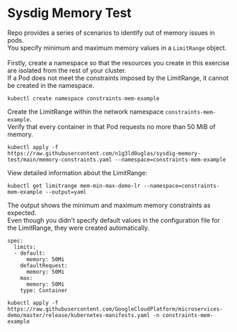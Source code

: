 # Sysdig Memory Test

Repo provides a series of scenarios to identify out of memory issues in pods. <br/>
You specify minimum and maximum memory values in a ```LimitRange``` object. <br/>
<br/>
Firstly, create a namespace so that the resources you create in this exercise are isolated from the rest of your cluster. <br/>
If a Pod does not meet the constraints imposed by the LimitRange, it cannot be created in the namespace.

```
kubectl create namespace constraints-mem-example
```

Create the LimitRange within the network namespace ```constraints-mem-example```. <br/>
Verify that every container in that Pod requests no more than 50 MiB of memory.

```
kubectl apply -f https://raw.githubusercontent.com/n1g3ld0uglas/sysdig-memory-test/main/memory-constraints.yaml --namespace=constraints-mem-example
```

View detailed information about the LimitRange:
```
kubectl get limitrange mem-min-max-demo-lr --namespace=constraints-mem-example --output=yaml
```

The output shows the minimum and maximum memory constraints as expected. <br/>
Even though you didn't specify default values in the configuration file for the LimitRange, they were created automatically.

```
spec:
  limits:
  - default:
      memory: 50Mi
    defaultRequest:
      memory: 50Mi
    max:
      memory: 50Mi
    type: Container
```


```
kubectl apply -f https://raw.githubusercontent.com/GoogleCloudPlatform/microservices-demo/master/release/kubernetes-manifests.yaml -n constraints-mem-example
```  
